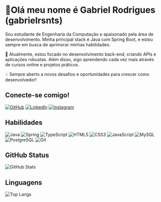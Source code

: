 # 👋Olá meu nome é Gabriel Rodrigues (gabrielrsnts)
Sou estudante de Engenharia da Computação e apaixonado pela área de desenvolvimento. Minha principal stack é Java com Spring Boot, e estou sempre em busca de aprimorar minhas habilidades.

🚀 Atualmente, estou focado no desenvolvimento back-end, criando APIs e aplicações robustas. Além disso, sigo aprendendo cada vez mais através de cursos online e projetos práticos.

💡 Sempre aberto a novos desafios e oportunidades para crescer como desenvolvedor!

## Conecte-se comigo!
[![GitHub](https://img.shields.io/badge/Github-000?style=for-the-badge&logo=github&logoColor=fff)](https://github.com/gabrielrsnts)
[![LinkedIn](https://img.shields.io/badge/LinkedIn-000?style=for-the-badge&logo=linkedin&logoColor=fff)](https://www.linkedin.com/in/gabrielrsnts/) 
[![Instagram](https://img.shields.io/badge/-Instagram-000?style=for-the-badge&logo=instagram&logoColor=white)](https://www.instagram.com/gabrielrsnts/)

## Habilidades
![Java](https://img.shields.io/badge/java-%23ED8B00.svg?style=for-the-badge&logo=openjdk&logoColor=fff)
![Spring](https://img.shields.io/badge/spring-%236DB33F.svg?style=for-the-badge&logo=spring&logoColor=white)
![TypeScript](https://img.shields.io/badge/TypeScript-007ACC?style=for-the-badge&logo=typescript&logoColor=white)
![HTML5](https://img.shields.io/badge/HTML5-E34F26?style=for-the-badge&logo=html5&logoColor=white)
![CSS3](https://img.shields.io/badge/CSS3-1572B6?style=for-the-badge&logo=css3&logoColor=white)
![JavaScript](https://img.shields.io/badge/JavaScript-F7DF1E?style=for-the-badge&logo=javascript&logoColor=black)
![MySQL](https://img.shields.io/badge/MySQL-00000F?style=for-the-badge&logo=mysql&logoColor=white)
![PostgreSQL](https://img.shields.io/badge/PostgreSQL-000?style=for-the-badge&logo=postgresql)
![Git](https://img.shields.io/badge/GIT-E44C30?style=for-the-badge&logo=git&logoColor=white)

## GitHub Status
![GitHub Stats](https://github-readme-stats.vercel.app/api?username=gabrielrsnts&theme=transparent&bg_color=000&border_color=30A3DC&show_icons=true&icon_color=30A3DC&title_color=E94D5F&text_color=FFF)

## Linguagens

![Top Langs](https://github-readme-stats-git-masterrstaa-rickstaa.vercel.app/api/top-langs/?username=gabrielrsnts&layout=compact&bg_color=000&border_color=30A3DC&title_color=E94D5F&text_color=FFF)
